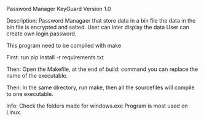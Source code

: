 Password Manager
KeyGuard
Version 1.0

Description: Password Managaer that store data in a bin file
the data in the bin file is encrypted and salted.
User can later display the data
User can create own login password.


This program need to be compiled with make 

First: 
run pip install -r requirements.txt

Then:
Open the Makefile, at the end of build: command you can replace the name of the executable.

Then:
In the same directory, run make, then all the sourcefiles will compile to one executable.

Info: Check the folders made for windows.exe
Program is most used on Linux.
